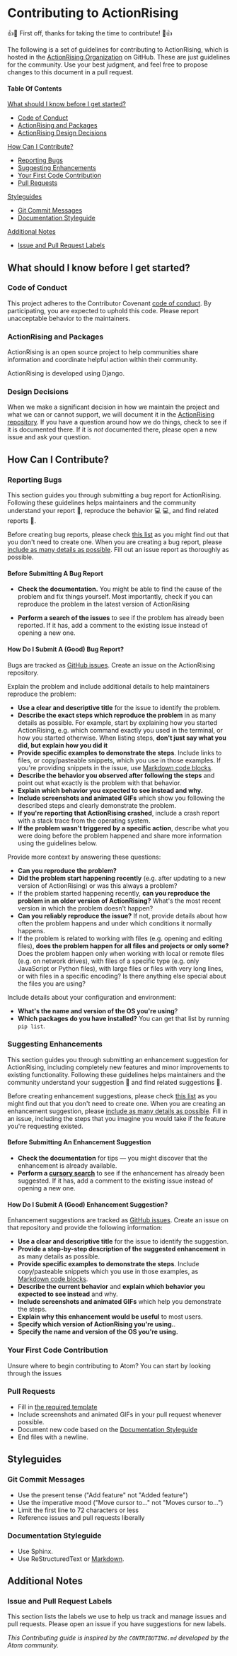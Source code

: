 # Contributing to ActionRising

:+1::tada: First off, thanks for taking the time to contribute! :tada::+1:

The following is a set of guidelines for contributing to ActionRising, which
is hosted in the [ActionRising Organization](https://github.com/shaunagm/actionrising)
on GitHub. These are just guidelines for the community. Use your best
judgment, and feel free to propose changes to this document in a pull request.

#### Table Of Contents

[What should I know before I get started?](#what-should-i-know-before-i-get-started)
  * [Code of Conduct](#code-of-conduct)
  * [ActionRising and Packages](#actionrising-and-packages)
  * [ActionRising Design Decisions](#design-decisions)

[How Can I Contribute?](#how-can-i-contribute)
  * [Reporting Bugs](#reporting-bugs)
  * [Suggesting Enhancements](#suggesting-enhancements)
  * [Your First Code Contribution](#your-first-code-contribution)
  * [Pull Requests](#pull-requests)

[Styleguides](#styleguides)
  * [Git Commit Messages](#git-commit-messages)
  * [Documentation Styleguide](#documentation-styleguide)

[Additional Notes](#additional-notes)
  * [Issue and Pull Request Labels](#issue-and-pull-request-labels)

## What should I know before I get started?

### Code of Conduct

This project adheres to the Contributor Covenant [code of conduct](CODE_OF_CONDUCT.md).
By participating, you are expected to uphold this code. Please report
unacceptable behavior to the maintainers.

### ActionRising and Packages

ActionRising is an open source project to help communities share information
and coordinate helpful action within their community.

ActionRising is developed using Django.

### Design Decisions

When we make a significant decision in how we maintain the project and what
we can or cannot support, we will document it in the
[ActionRising repository](https://github.com/shaunagm/actionrising). If you
have a question around how we do things, check to see if it is documented
there. If it is *not* documented there, please open a new issue and ask your
question.

## How Can I Contribute?

### Reporting Bugs

This section guides you through submitting a bug report for ActionRising.
Following these guidelines helps maintainers and the community understand
your report :pencil:, reproduce the behavior :computer: :computer:, and find
related reports :mag_right:.

Before creating bug reports, please check [this list](#before-submitting-a-bug-report)
as you might find out that you don't need to create one. When you are
creating a bug report, please
[include as many details as possible](#how-do-i-submit-a-good-bug-report). 
Fill out an issue report as thoroughly as possible.

#### Before Submitting A Bug Report

* **Check the documentation.** You might be able to find the cause of the
problem and fix things yourself. Most importantly, check if you can reproduce
the problem in the latest version of ActionRising

* **Perform a search of the issues** to see if the problem has already been
reported. If it has, add a comment to the existing issue instead of opening a
new one.

#### How Do I Submit A (Good) Bug Report?

Bugs are tracked as [GitHub issues](https://guides.github.com/features/issues/).
Create an issue on the ActionRising repository.

Explain the problem and include additional details to help maintainers
reproduce the problem:

* **Use a clear and descriptive title** for the issue to identify the problem.
* **Describe the exact steps which reproduce the problem** in as many details
  as possible. For example, start by explaining how you started ActionRising,
  e.g. which command exactly you used in the terminal, or how you started
  otherwise. When listing steps, **don't just say what you did, but explain
  how you did it**
* **Provide specific examples to demonstrate the steps**. Include links to
  files, or copy/pasteable snippets, which you use in those examples. If
  you're providing snippets in the issue, use [Markdown code blocks](https://help.github.com/articles/markdown-basics/#multiple-lines).
* **Describe the behavior you observed after following the steps** and point
  out what exactly is the problem with that behavior.
* **Explain which behavior you expected to see instead and why.**
* **Include screenshots and animated GIFs** which show you following the
  described steps and clearly demonstrate the problem.
* **If you're reporting that ActionRising crashed**, include a crash report
  with a stack trace from the operating system.
* **If the problem wasn't triggered by a specific action**, describe what you
  were doing before the problem happened and share more information using the
  guidelines below.

Provide more context by answering these questions:

* **Can you reproduce the problem?**
* **Did the problem start happening recently** (e.g. after updating to a new
  version of ActionRising) or was this always a problem?
* If the problem started happening recently, **can you reproduce the problem
  in an older version of ActionRising?** What's the most recent version in
  which the problem doesn't happen?
* **Can you reliably reproduce the issue?** If not, provide details about how
  often the problem happens and under which conditions it normally happens.
* If the problem is related to working with files (e.g. opening and editing files),
  **does the problem happen for all files and projects or only some?** Does
  the problem happen only when working with local or remote files (e.g. on
  network drives), with files of a specific type (e.g. only JavaScript or
  Python files), with large files or files with very long lines, or with files
  in a specific encoding? Is there anything else special about the files you
  are using?

Include details about your configuration and environment:

* **What's the name and version of the OS you're using**?
* **Which packages do you have installed?** You can get that list by running
  `pip list`.

### Suggesting Enhancements

This section guides you through submitting an enhancement suggestion for
ActionRising, including completely new features and minor improvements to
existing functionality. Following these guidelines helps maintainers and the
community understand your suggestion :pencil: and find related
suggestions :mag_right:.

Before creating enhancement suggestions, please check
[this list](#before-submitting-an-enhancement-suggestion) as you might find
out that you don't need to create one. When you are creating an enhancement
suggestion, please [include as many details as possible](#how-do-i-submit-a-good-enhancement-suggestion).
Fill in an issue, including the steps that you imagine you would take if the
feature you're requesting existed.

#### Before Submitting An Enhancement Suggestion

* **Check the documentation** for tips — you might discover that the enhancement
  is already available.
* **Perform a [cursory search](https://github.com/issues?q=+is%3Aissue+user%3Aactionrising)**
  to see if the enhancement has already been suggested. If it has, add a
  comment to the existing issue instead of opening a new one.

#### How Do I Submit A (Good) Enhancement Suggestion?

Enhancement suggestions are tracked as [GitHub issues](https://guides.github.com/features/issues/).
Create an issue on that repository and provide the following information:

* **Use a clear and descriptive title** for the issue to identify the suggestion.
* **Provide a step-by-step description of the suggested enhancement** in as
  many details as possible.
* **Provide specific examples to demonstrate the steps**. Include
  copy/pasteable snippets which you use in those examples, as
  [Markdown code blocks](https://help.github.com/articles/markdown-basics/#multiple-lines).
* **Describe the current behavior** and **explain which behavior you expected
  to see instead** and why.
* **Include screenshots and animated GIFs** which help you demonstrate the
  steps.
* **Explain why this enhancement would be useful** to most users.
* **Specify which version of ActionRising you're using.**.
* **Specify the name and version of the OS you're using.**

### Your First Code Contribution

Unsure where to begin contributing to Atom? You can start by looking through
the issues

### Pull Requests

* Fill in [the required template](PULL_REQUEST_TEMPLATE.md)
* Include screenshots and animated GIFs in your pull request whenever possible.
* Document new code based on the
  [Documentation Styleguide](#documentation-styleguide)
* End files with a newline.

## Styleguides

### Git Commit Messages

* Use the present tense ("Add feature" not "Added feature")
* Use the imperative mood ("Move cursor to..." not "Moves cursor to...")
* Limit the first line to 72 characters or less
* Reference issues and pull requests liberally

### Documentation Styleguide

* Use Sphinx.
* Use ReStructuredText or [Markdown](https://daringfireball.net/projects/markdown).


## Additional Notes

### Issue and Pull Request Labels

This section lists the labels we use to help us track and manage issues and
pull requests. Please open an issue if you have suggestions for new labels.

*This Contributing guide is inspired by the `CONTRIBUTING.md` developed by the
Atom community.*